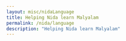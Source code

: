 ```yaml
---
layout: misc/nidaLanguage
title: Helping Nida learn Malyalam
permalink: /nida/language
description: "Helping Nida learn Malyalam"
---
```

